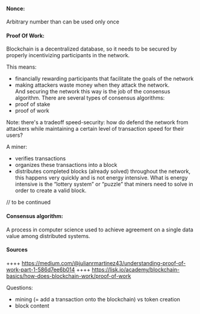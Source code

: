 #### Nonce:
Arbitrary number than can be used only once

#### Proof Of Work:
Blockchain is a decentralized database, so it needs to be secured by properly incentivizing participants in the network.

This means:
- financially rewarding participants that facilitate the goals of the network
- making attackers waste money when they attack the network.  
And securing the network this way is the job of the consensus algorithm. 
There are several types of consensus algorithms:
- proof of stake
- proof of work   

Note: there's a tradeoff speed-security: how do defend the network from attackers while maintaining a certain level of transaction speed for their users?  

A miner:  
- verifies transactions 
- organizes these transactions into a block
- distributes completed blocks (already solved) throughout the network, this happens very quickly and is not energy intensive. What is energy intensive is the “lottery system” or “puzzle” that miners need to solve in order to create a valid block.

// to be continued

#### Consensus algorithm: 
A process in computer science used to achieve agreement on a single data value among distributed systems.

#### Sources
++++ https://medium.com/@julianrmartinez43/understanding-proof-of-work-part-1-586d7ee6b014
++++ https://lisk.io/academy/blockchain-basics/how-does-blockchain-work/proof-of-work 



Questions:
- mining (= add a transaction onto the blockchain) vs token creation
- block content
